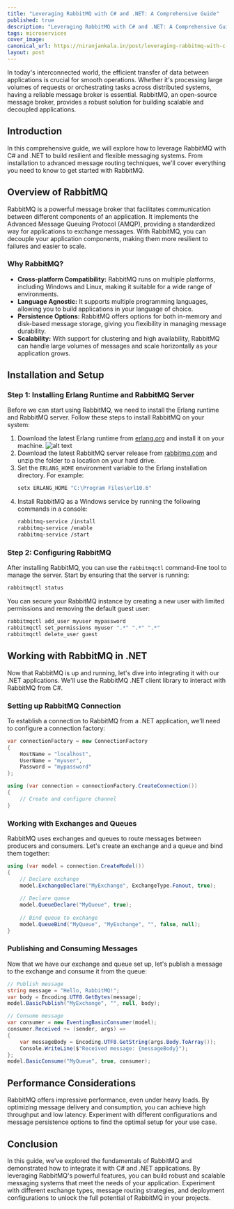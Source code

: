 ```yaml
---
title: "Leveraging RabbitMQ with C# and .NET: A Comprehensive Guide"
published: true
description: "Leveraging RabbitMQ with C# and .NET: A Comprehensive Guide"
tags: microservices
cover_image: 
canonical_url: https://niranjankala.in/post/leveraging-rabbitmq-with-c-and-net-a-comprehensive-guide
layout: post
---
```


In today's interconnected world, the efficient transfer of data between applications is crucial for smooth operations. Whether it's processing large volumes of requests or orchestrating tasks across distributed systems, having a reliable message broker is essential. RabbitMQ, an open-source message broker, provides a robust solution for building scalable and decoupled applications.

## Introduction

In this comprehensive guide, we will explore how to leverage RabbitMQ with C# and .NET to build resilient and flexible messaging systems. From installation to advanced message routing techniques, we'll cover everything you need to know to get started with RabbitMQ.

## Overview of RabbitMQ

RabbitMQ is a powerful message broker that facilitates communication between different components of an application. It implements the Advanced Message Queuing Protocol (AMQP), providing a standardized way for applications to exchange messages. With RabbitMQ, you can decouple your application components, making them more resilient to failures and easier to scale.

### Why RabbitMQ?

- **Cross-platform Compatibility:** RabbitMQ runs on multiple platforms, including Windows and Linux, making it suitable for a wide range of environments.
- **Language Agnostic:** It supports multiple programming languages, allowing you to build applications in your language of choice.
- **Persistence Options:** RabbitMQ offers options for both in-memory and disk-based message storage, giving you flexibility in managing message durability.
- **Scalability:** With support for clustering and high availability, RabbitMQ can handle large volumes of messages and scale horizontally as your application grows.

## Installation and Setup

### Step 1: Installing Erlang Runtime and RabbitMQ Server

Before we can start using RabbitMQ, we need to install the Erlang runtime and RabbitMQ server. Follow these steps to install RabbitMQ on your system:

1. Download the latest Erlang runtime from [erlang.org](http://www.erlang.org/download.html) and install it on your machine.
![alt text]([Isolated.png](https://blogger.googleusercontent.com/img/a/AVvXsEh5e135d2_TOHk68XopAKTQHCJqFsxEMeVr-vAA6VHhTyAxyoHqkMFKEbT249uVum6Jh0EyJbxVw8fgQj7pJNKzVfZ-dGDvjlK5XTWYtspbAvO86m3isN_GFdFG0R7AMezBof0QdpveGBhR_wv9vkamlUNvRoAgyfXExtZ_99VqGY0u__kRV-wgwmGjnhZl) "Title")
2. Download the latest RabbitMQ server release from [rabbitmq.com](http://www.rabbitmq.com/server.html) and unzip the folder to a location on your hard drive.
3. Set the `ERLANG_HOME` environment variable to the Erlang installation directory. For example:
   ```bash
   setx ERLANG_HOME "C:\Program Files\erl10.6"
   ```
4. Install RabbitMQ as a Windows service by running the following commands in a console:
   ```bash
   rabbitmq-service /install
   rabbitmq-service /enable
   rabbitmq-service /start
   ```

### Step 2: Configuring RabbitMQ

After installing RabbitMQ, you can use the `rabbitmqctl` command-line tool to manage the server. Start by ensuring that the server is running:

```bash
rabbitmqctl status
```

You can secure your RabbitMQ instance by creating a new user with limited permissions and removing the default guest user:

```bash
rabbitmqctl add_user myuser mypassword
rabbitmqctl set_permissions myuser ".*" ".*" ".*"
rabbitmqctl delete_user guest
```

## Working with RabbitMQ in .NET

Now that RabbitMQ is up and running, let's dive into integrating it with our .NET applications. We'll use the RabbitMQ .NET client library to interact with RabbitMQ from C#.

### Setting up RabbitMQ Connection

To establish a connection to RabbitMQ from a .NET application, we'll need to configure a connection factory:

```csharp
var connectionFactory = new ConnectionFactory
{
    HostName = "localhost",
    UserName = "myuser",
    Password = "mypassword"
};

using (var connection = connectionFactory.CreateConnection())
{
    // Create and configure channel
}
```

### Working with Exchanges and Queues

RabbitMQ uses exchanges and queues to route messages between producers and consumers. Let's create an exchange and a queue and bind them together:

```csharp
using (var model = connection.CreateModel())
{
    // Declare exchange
    model.ExchangeDeclare("MyExchange", ExchangeType.Fanout, true);
    
    // Declare queue
    model.QueueDeclare("MyQueue", true);
    
    // Bind queue to exchange
    model.QueueBind("MyQueue", "MyExchange", "", false, null);
}
```

### Publishing and Consuming Messages

Now that we have our exchange and queue set up, let's publish a message to the exchange and consume it from the queue:

```csharp
// Publish message
string message = "Hello, RabbitMQ!";
var body = Encoding.UTF8.GetBytes(message);
model.BasicPublish("MyExchange", "", null, body);

// Consume message
var consumer = new EventingBasicConsumer(model);
consumer.Received += (sender, args) =>
{
    var messageBody = Encoding.UTF8.GetString(args.Body.ToArray());
    Console.WriteLine($"Received message: {messageBody}");
};
model.BasicConsume("MyQueue", true, consumer);
```

## Performance Considerations

RabbitMQ offers impressive performance, even under heavy loads. By optimizing message delivery and consumption, you can achieve high throughput and low latency. Experiment with different configurations and message persistence options to find the optimal setup for your use case.

## Conclusion

In this guide, we've explored the fundamentals of RabbitMQ and demonstrated how to integrate it with C# and .NET applications. By leveraging RabbitMQ's powerful features, you can build robust and scalable messaging systems that meet the needs of your application. Experiment with different exchange types, message routing strategies, and deployment configurations to unlock the full potential of RabbitMQ in your projects.
